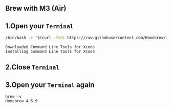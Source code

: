 ## Brew with M3 (Air)

## 1.Open your `Terminal`
```bash
/bin/bash -c "$(curl -fsSL https://raw.githubusercontent.com/Homebrew/install/HEAD/install.sh)"
```

```
Downloaded Command Line Tools for Xcode
Installing Command Line Tools for Xcode
```

## 2.Close `Terminal`

## 3.Open your `Terminal` again
```
brew -v
Homebrew 4.6.9
```
